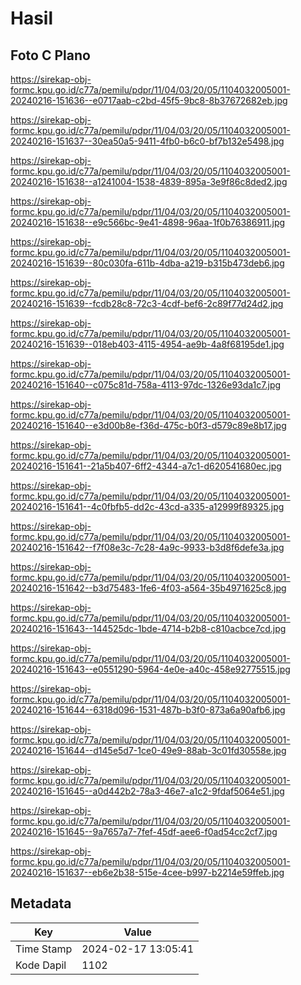 # Hasil

## Foto C Plano

https://sirekap-obj-formc.kpu.go.id/c77a/pemilu/pdpr/11/04/03/20/05/1104032005001-20240216-151636--e0717aab-c2bd-45f5-9bc8-8b37672682eb.jpg

https://sirekap-obj-formc.kpu.go.id/c77a/pemilu/pdpr/11/04/03/20/05/1104032005001-20240216-151637--30ea50a5-9411-4fb0-b6c0-bf7b132e5498.jpg

https://sirekap-obj-formc.kpu.go.id/c77a/pemilu/pdpr/11/04/03/20/05/1104032005001-20240216-151638--a1241004-1538-4839-895a-3e9f86c8ded2.jpg

https://sirekap-obj-formc.kpu.go.id/c77a/pemilu/pdpr/11/04/03/20/05/1104032005001-20240216-151638--e9c566bc-9e41-4898-96aa-1f0b76386911.jpg

https://sirekap-obj-formc.kpu.go.id/c77a/pemilu/pdpr/11/04/03/20/05/1104032005001-20240216-151639--80c030fa-611b-4dba-a219-b315b473deb6.jpg

https://sirekap-obj-formc.kpu.go.id/c77a/pemilu/pdpr/11/04/03/20/05/1104032005001-20240216-151639--fcdb28c8-72c3-4cdf-bef6-2c89f77d24d2.jpg

https://sirekap-obj-formc.kpu.go.id/c77a/pemilu/pdpr/11/04/03/20/05/1104032005001-20240216-151639--018eb403-4115-4954-ae9b-4a8f68195de1.jpg

https://sirekap-obj-formc.kpu.go.id/c77a/pemilu/pdpr/11/04/03/20/05/1104032005001-20240216-151640--c075c81d-758a-4113-97dc-1326e93da1c7.jpg

https://sirekap-obj-formc.kpu.go.id/c77a/pemilu/pdpr/11/04/03/20/05/1104032005001-20240216-151640--e3d00b8e-f36d-475c-b0f3-d579c89e8b17.jpg

https://sirekap-obj-formc.kpu.go.id/c77a/pemilu/pdpr/11/04/03/20/05/1104032005001-20240216-151641--21a5b407-6ff2-4344-a7c1-d620541680ec.jpg

https://sirekap-obj-formc.kpu.go.id/c77a/pemilu/pdpr/11/04/03/20/05/1104032005001-20240216-151641--4c0fbfb5-dd2c-43cd-a335-a12999f89325.jpg

https://sirekap-obj-formc.kpu.go.id/c77a/pemilu/pdpr/11/04/03/20/05/1104032005001-20240216-151642--f7f08e3c-7c28-4a9c-9933-b3d8f6defe3a.jpg

https://sirekap-obj-formc.kpu.go.id/c77a/pemilu/pdpr/11/04/03/20/05/1104032005001-20240216-151642--b3d75483-1fe6-4f03-a564-35b4971625c8.jpg

https://sirekap-obj-formc.kpu.go.id/c77a/pemilu/pdpr/11/04/03/20/05/1104032005001-20240216-151643--144525dc-1bde-4714-b2b8-c810acbce7cd.jpg

https://sirekap-obj-formc.kpu.go.id/c77a/pemilu/pdpr/11/04/03/20/05/1104032005001-20240216-151643--e0551290-5964-4e0e-a40c-458e92775515.jpg

https://sirekap-obj-formc.kpu.go.id/c77a/pemilu/pdpr/11/04/03/20/05/1104032005001-20240216-151644--6318d096-1531-487b-b3f0-873a6a90afb6.jpg

https://sirekap-obj-formc.kpu.go.id/c77a/pemilu/pdpr/11/04/03/20/05/1104032005001-20240216-151644--d145e5d7-1ce0-49e9-88ab-3c01fd30558e.jpg

https://sirekap-obj-formc.kpu.go.id/c77a/pemilu/pdpr/11/04/03/20/05/1104032005001-20240216-151645--a0d442b2-78a3-46e7-a1c2-9fdaf5064e51.jpg

https://sirekap-obj-formc.kpu.go.id/c77a/pemilu/pdpr/11/04/03/20/05/1104032005001-20240216-151645--9a7657a7-7fef-45df-aee6-f0ad54cc2cf7.jpg

https://sirekap-obj-formc.kpu.go.id/c77a/pemilu/pdpr/11/04/03/20/05/1104032005001-20240216-151637--eb6e2b38-515e-4cee-b997-b2214e59ffeb.jpg


## Metadata

| Key        | Value               |
| ---------- | ------------------- |
| Time Stamp | 2024-02-17 13:05:41 |
| Kode Dapil | 1102                |



